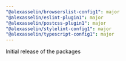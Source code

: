 ```yaml
---
"@alexasselin/browserslist-config1": major
"@alexasselin/eslint-plugin1": major
"@alexasselin/postcss-plugin1": major
"@alexasselin/stylelint-config1": major
"@alexasselin/typescript-config1": major
---
```


Initial release of the packages
